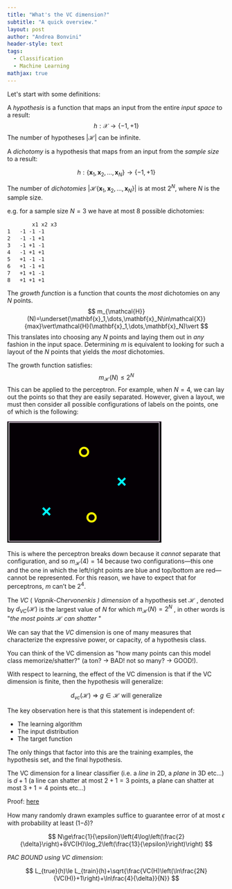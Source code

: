 ```yaml
---
title: "What's the VC dimension?"
subtitle: "A quick overview."
layout: post
author: "Andrea Bonvini"
header-style: text
tags:
  - Classification
  - Machine Learning
mathjax: true
---
```


Let's start with some definitions:

A *hypothesis* is a function that maps an input from the entire *input space* to a result:
$$
h:\mathcal{X}\to\{-1,+1\}
$$
The number of hypotheses $\vert\mathcal{H}\vert$ can be infinite.

A *dichotomy* is a hypothesis that maps from an input from the *sample size* to a result:

$$
h:\{\mathbf{x}_1,\mathbf{x}_2,\dots,\mathbf{x}_N\}\to\{-1,+1\}
$$

The number of *dichotomies* $\vert\mathcal{H} \{\mathbf{x}_1,\mathbf{x}_2,\dots,\mathbf{x}_N \}\vert$ is at most $2^N$, where $N$ is the sample size.

e.g. for a sample size $N = 3$ we have at most $8$ possible dichotomies:

```
        x1 x2 x3
1	-1 -1 -1
2	-1 -1 +1
3	-1 +1 -1
4	-1 +1 +1
5	+1 -1 -1 
6	+1 -1 +1
7	+1 +1 -1
8	+1 +1 +1

```

The *growth function* is a function that counts the *most* dichotomies on any $N$ points.
$$
m_{\mathcal{H}}(N)=\underset{\mathbf{x}_1,\dots,\mathbf{x}_N\in\mathcal{X}}{max}\vert\mathcal{H}(\mathbf{x}_1,\dots,\mathbf{x}_N)\vert
$$
This translates into choosing any $N$ points and laying them out in *any* fashion in the input space. Determining $m$ is equivalent to looking for such a layout of the $N$ points that yields the *most* dichotomies. 

The growth function satisfies:
$$
m_{\mathcal{H}}(N)\le 2^N
$$
This can be applied to the perceptron. For example, when $N=4$, we can lay out the points so that they are easily separated. However, given a layout, we must then consider all possible configurations of labels on the points, one of which is the following:

<img src="/img/posts/vc-dimension/perc.png" style="zoom:75%"/>

This is where the perceptron breaks down because it *cannot* separate that configuration, and so $m_{\mathcal{H}}(4)=14$ because two configurations—this one and the one in which the left/right points are blue and top/bottom are red—cannot be represented. For this reason, we have to expect that for perceptrons, $m$ can’t be $2^4$.

The *VC* ( *Vapnik-Chervonenkis ) dimension* of a hypothesis set $\mathcal{H}$ , denoted by $d_{VC}(\mathcal{H})$ is the largest value of $N$ for which $m_{\mathcal{H}}(N)=2^N$  , in other words is "*the most points $\mathcal{H}$ can shatter* " 

We can say that the *VC* dimension is one of many measures that characterize the expressive power, or capacity, of a hypothesis class. 

You can think of the VC dimension as "how many points can this model class memorize/shatter?" (a ton? $\to$ BAD! not so many? $\to$ GOOD!).  

With respect to learning, the effect of the VC dimension is that if the VC dimension is finite, then the hypothesis will generalize:

$$
d_{vc}(\mathcal H)\ \Longrightarrow\ g \in \mathcal H \text { will generalize }
$$

The key observation here is that this statement is independent of:

- The learning algorithm
- The input distribution
- The target function

The only things that factor into this are the training examples, the hypothesis set, and the final hypothesis.

The VC dimension for a linear classifier (i.e. a *line* in 2D, a *plane* in 3D etc...) is $d+1$ (a line can shatter at most $2+1=3$ points, a plane can shatter at most $3+1=4$ points etc...)

Proof: [here](<http://wittawat.com/posts/vc_dimension_linear_classifier.html>)

How many randomly drawn examples sufﬁce to guarantee error of at most $\epsilon$  with probability at least (1−$\delta$)?

$$
N\ge\frac{1}{\epsilon}\left(4\log\left(\frac{2}{\delta}\right)+8VC(H)\log_2\left(\frac{13}{\epsilon}\right)\right)
$$

*PAC BOUND using VC dimension*:

$$
L_{true}(h)\le L_{train}(h)+\sqrt{\frac{VC(H)\left(\ln\frac{2N}{VC(H)}+1\right)+\ln\frac{4}{\delta}}{N}}
$$
